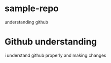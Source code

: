 # sample-repo
understanding github

# Github understanding
 i understand  github properly and making changes
